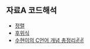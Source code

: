 ## 자료A 코드해석
- [정렬](./sorts)
- [후위식](./postfix.html)
- [수현이의 C언어 개념 총정리✌✌](./csh.html)
<!--stackedit_data:
eyJoaXN0b3J5IjpbNDY4ODg3NTg4XX0=
-->